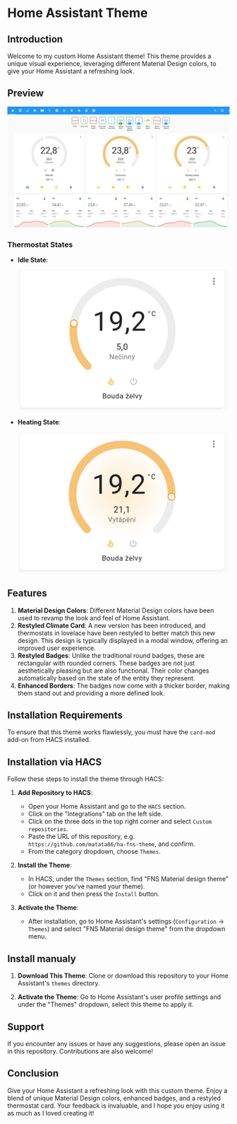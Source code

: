 # Home Assistant Theme

## Introduction
Welcome to my custom Home Assistant theme! This theme provides a unique visual experience, leveraging different Material Design colors, to give your Home Assistant a refreshing look. 

## Preview
![Theme Screenshot](./themes/screenshots/screenshot-1.png)

### Thermostat States
- **Idle State**:  

  ![Idle State](./themes/screenshots/idle.png)  
  
- **Heating State**:  

  ![Heating State](./themes/screenshots/heating.png)

## Features
1. **Material Design Colors**: Different Material Design colors have been used to revamp the look and feel of Home Assistant.
2. **Restyled Climate Card**: A new version has been introduced, and thermostats in lovelace have been restyled to better match this new design. This design is typically displayed in a modal window, offering an improved user experience.
3. **Restyled Badges**: Unlike the traditional round badges, these are rectangular with rounded corners. These badges are not just aesthetically pleasing but are also functional. Their color changes automatically based on the state of the entity they represent.
4. **Enhanced Borders**: The badges now come with a thicker border, making them stand out and providing a more defined look.

## Installation Requirements
To ensure that this theme works flawlessly, you must have the `card-mod` add-on from HACS installed. 


## Installation via HACS

Follow these steps to install the theme through HACS:

1. **Add Repository to HACS**:
   - Open your Home Assistant and go to the `HACS` section.
   - Click on the "Integrations" tab on the left side.
   - Click on the three dots in the top right corner and select `Custom repositories`.
   - Paste the URL of this repository, e.g. `https://github.com/matata86/ha-fns-theme`, and confirm.
   - From the category dropdown, choose `Themes`.

2. **Install the Theme**:
   - In HACS, under the `Themes` section, find "FNS Material design theme" (or however you've named your theme).
   - Click on it and then press the `Install` button.

3. **Activate the Theme**:
   - After installation, go to Home Assistant's settings (`Configuration` -> `Themes`) and select "FNS Material design theme" from the dropdown menu.

## Install manualy

1. **Download This Theme**: Clone or download this repository to your Home Assistant's `themes` directory.

2. **Activate the Theme**: Go to Home Assistant's user profile settings and under the "Themes" dropdown, select this theme to apply it.

## Support
If you encounter any issues or have any suggestions, please open an issue in this repository. Contributions are also welcome!

## Conclusion
Give your Home Assistant a refreshing look with this custom theme. Enjoy a blend of unique Material Design colors, enhanced badges, and a restyled thermostat card. Your feedback is invaluable, and I hope you enjoy using it as much as I loved creating it!

